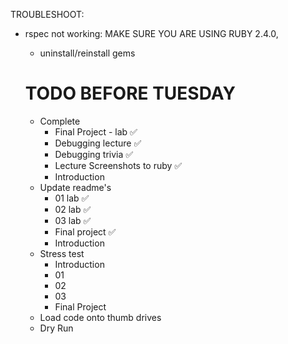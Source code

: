TROUBLESHOOT:
- rspec not working: MAKE SURE YOU ARE USING RUBY 2.4.0,
    - uninstall/reinstall gems

    # TODO BEFORE TUESDAY
    - Complete
        - Final Project - lab ✅
        - Debugging lecture ✅
        - Debugging trivia ✅
        - Lecture Screenshots to ruby ✅
        - Introduction
    - Update readme's
        - 01 lab ✅
        - 02 lab ✅
        - 03 lab ✅
        - Final project ✅
        - Introduction
    - Stress test
        - Introduction
        - 01
        - 02
        - 03
        - Final Project
    - Load code onto thumb drives
    - Dry Run
